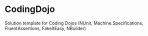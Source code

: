 CodingDojo
==========

Solution template for Coding Dojos (NUnit, Machine.Specifications, FluentAssertions, FakeItEasy, NBuilder)